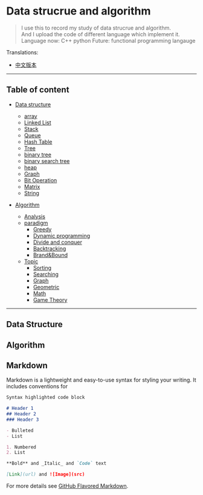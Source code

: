 # Data strucrue and algorithm
>I use this to record my study of data strucrue and algorithm.  
>And I upload the code of different language which implement it.  
>Language now: C++ python 
>Future: functional programming langauge

Translations:
- [中文版本](translations/README-cn.md)

---
## Table of content

- [Data structure]()  
  - [array]()   
  -  [Linked List]() 
  -  [Stack]()  
  -  [Queue]()  
  -  [Hash Table]() 
  -  [Tree]()  
    - [binary tree]()
    -  [binary search tree]()
    -  [heap]()   
  - [Graph]()  
  - [Bit Operation]()  
  - [Matrix]()  
  - [String]()  

- [Algorithm]()  
  - [Analysis]()  
  - [paradigm]()  
    - [Greedy]()  
    - [Dynamic programming]()  
    - [Divide and conquer]()  
    - [Backtracking]()  
    - [Brand&Bound]()  
  - [Topic]()  
    - [Sorting]()  
    - [Searching]()  
    - [Graph]()  
    - [Geometric]()  
    - [Math]()  
    - [Game Theory]()

---

## Data Structure

## Algorithm

## Markdown

Markdown is a lightweight and easy-to-use syntax for styling your writing. It includes conventions for

```markdown
Syntax highlighted code block

# Header 1
## Header 2
### Header 3

- Bulleted
- List

1. Numbered
2. List

**Bold** and _Italic_ and `Code` text

[Link](url) and ![Image](src)
```

For more details see [GitHub Flavored Markdown](https://guides.github.com/features/mastering-markdown/).